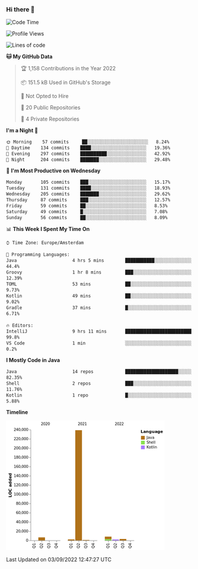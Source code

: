 ### Hi there 👋


<!--START_SECTION:waka-->
![Code Time](http://img.shields.io/badge/Code%20Time-2%2C480%20hrs%2018%20mins-blue)

![Profile Views](http://img.shields.io/badge/Profile%20Views-0-blue)

![Lines of code](https://img.shields.io/badge/From%20Hello%20World%20I%27ve%20Written-262%20Thousand%20lines%20of%20code-blue)

**🐱 My GitHub Data** 

> 🏆 1,158 Contributions in the Year 2022
 > 
> 📦 151.5 kB Used in GitHub's Storage 
 > 
> 🚫 Not Opted to Hire
 > 
> 📜 20 Public Repositories 
 > 
> 🔑 4 Private Repositories  
 > 
**I'm a Night 🦉** 

```text
🌞 Morning    57 commits     ██░░░░░░░░░░░░░░░░░░░░░░░   8.24% 
🌆 Daytime    134 commits    ████░░░░░░░░░░░░░░░░░░░░░   19.36% 
🌃 Evening    297 commits    ██████████░░░░░░░░░░░░░░░   42.92% 
🌙 Night      204 commits    ███████░░░░░░░░░░░░░░░░░░   29.48%

```
📅 **I'm Most Productive on Wednesday** 

```text
Monday       105 commits    ███░░░░░░░░░░░░░░░░░░░░░░   15.17% 
Tuesday      131 commits    ████░░░░░░░░░░░░░░░░░░░░░   18.93% 
Wednesday    205 commits    ███████░░░░░░░░░░░░░░░░░░   29.62% 
Thursday     87 commits     ███░░░░░░░░░░░░░░░░░░░░░░   12.57% 
Friday       59 commits     ██░░░░░░░░░░░░░░░░░░░░░░░   8.53% 
Saturday     49 commits     █░░░░░░░░░░░░░░░░░░░░░░░░   7.08% 
Sunday       56 commits     ██░░░░░░░░░░░░░░░░░░░░░░░   8.09%

```


📊 **This Week I Spent My Time On** 

```text
⌚︎ Time Zone: Europe/Amsterdam

💬 Programming Languages: 
Java                     4 hrs 5 mins        ███████████░░░░░░░░░░░░░░   44.4% 
Groovy                   1 hr 8 mins         ███░░░░░░░░░░░░░░░░░░░░░░   12.39% 
TOML                     53 mins             ██░░░░░░░░░░░░░░░░░░░░░░░   9.73% 
Kotlin                   49 mins             ██░░░░░░░░░░░░░░░░░░░░░░░   9.02% 
Gradle                   37 mins             █░░░░░░░░░░░░░░░░░░░░░░░░   6.71%

🔥 Editors: 
IntelliJ                 9 hrs 11 mins       █████████████████████████   99.8% 
VS Code                  1 min               ░░░░░░░░░░░░░░░░░░░░░░░░░   0.2%

```

**I Mostly Code in Java** 

```text
Java                     14 repos            ████████████████████░░░░░   82.35% 
Shell                    2 repos             ███░░░░░░░░░░░░░░░░░░░░░░   11.76% 
Kotlin                   1 repo              █░░░░░░░░░░░░░░░░░░░░░░░░   5.88%

```


**Timeline**

![Chart not found](https://raw.githubusercontent.com/powercasgamer/powercasgamer/master/charts/bar_graph.png) 


 Last Updated on 03/09/2022 12:47:27 UTC
<!--END_SECTION:waka-->
